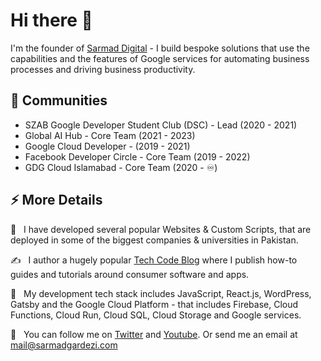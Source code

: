 # Hi there 👋

 I'm the founder of [Sarmad Digital](https://sarmadgardezi.com/) - I build bespoke solutions that use the capabilities and the features of Google services for automating business processes and driving business productivity.

## 👯 Communities
- SZAB Google Developer Student Club (DSC) - Lead (2020 - 2021)
- Global AI Hub - Core Team (2021 - 2023)
- Google Cloud Developer - (2019 - 2021)
- Facebook Developer Circle - Core Team (2019 - 2022)
- GDG Cloud Islamabad - Core Team (2020 - ♾)
 
## ⚡ More Details
🏢  &nbsp; I have developed several popular Websites & Custom Scripts, that are deployed in some of the biggest companies & universities in Pakistan.

✍️  &nbsp; I author a hugely popular [Tech Code Blog](https://www.sarmadgardezi.com/blog/) where I publish how-to guides and tutorials around consumer software and apps. 

🌱  &nbsp; My development tech stack includes JavaScript, React.js, WordPress, Gatsby and the Google Cloud Platform - that includes Firebase, Cloud Functions, Cloud Run, Cloud SQL, Cloud Storage and Google services.

🐢  &nbsp; You can follow me on [Twitter](https://twitter.com/sarmadgardezi) and [Youtube](https://youtube.com/c/sarmadgardzi). Or send me an email at mail@sarmadgardezi.com
